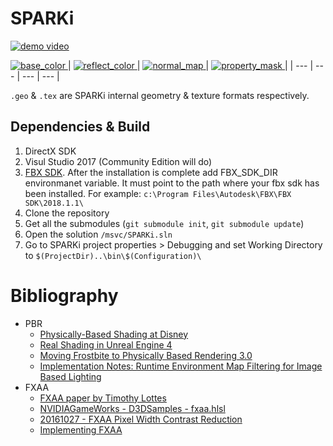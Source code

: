 # SPARKi
[![demo video](https://user-images.githubusercontent.com/10673999/30955755-69b6c7f2-a43d-11e7-86bd-150a9512f3ee.png)](https://youtu.be/q0ZhWul9hFs)

[![base_color](https://user-images.githubusercontent.com/10673999/30958084-bcc119f0-a444-11e7-9104-42ee6a52cca3.png) ](https://raw.githubusercontent.com/ref2401/SPARKi/master/data/material_base_color.png)|
[![reflect_color](https://user-images.githubusercontent.com/10673999/30958099-cbf2d10c-a444-11e7-887f-c597ee021eb3.png) ](https://raw.githubusercontent.com/ref2401/SPARKi/master/data/material_reflect_color.png)|
[![normal_map](https://user-images.githubusercontent.com/10673999/30958088-bdf336b4-a444-11e7-9ec1-8fdf109542ff.png) ](https://raw.githubusercontent.com/ref2401/SPARKi/master/data/material_normal_map.png)|
[![property_mask](https://user-images.githubusercontent.com/10673999/30958134-e28dca66-a444-11e7-84e6-686e96a7ea7b.png) ](https://raw.githubusercontent.com/ref2401/SPARKi/master/data/material_property_mask.png)|
| --- | --- | --- | --- |

```.geo``` & ```.tex``` are SPARKi internal geometry & texture formats respectively.

## Dependencies & Build
1) DirectX SDK
2) Visul Studio 2017 (Community Edition will do)
3) [FBX SDK](https://www.autodesk.com/products/fbx/overview). After the installation is complete add FBX_SDK_DIR environmanet variable. It must point to the path where your fbx sdk has been installed. For example: ```c:\Program Files\Autodesk\FBX\FBX SDK\2018.1.1\```
4) Clone the repository
5) Get all the submodules (```git submodule init```, ```git submodule update```)
6) Open the solution ```/msvc/SPARKi.sln```
7) Go to SPARKi project properties > Debugging and set Working Directory to ```$(ProjectDir)..\bin\$(Configuration)\```

# Bibliography
- PBR
	- [Physically-Based Shading at Disney](https://disney-animation.s3.amazonaws.com/library/s2012_pbs_disney_brdf_notes_v2.pdf)
	- [Real Shading in Unreal Engine 4](http://blog.selfshadow.com/publications/s2013-shading-course/karis/s2013_pbs_epic_notes_v2.pdf)
	- [Moving Frostbite to Physically Based Rendering 3.0](https://seblagarde.files.wordpress.com/2015/07/course_notes_moving_frostbite_to_pbr_v32.pdf)
	- [Implementation Notes: Runtime Environment Map Filtering for Image Based Lighting](https://placeholderart.wordpress.com/2015/07/28/implementation-notes-runtime-environment-map-filtering-for-image-based-lighting/)
- FXAA
	- [FXAA paper by Timothy Lottes](https://developer.download.nvidia.com/assets/gamedev/files/sdk/11/FXAA_WhitePaper.pdf)
	- [NVIDIAGameWorks - D3DSamples - fxaa.hlsl](https://github.com/NVIDIAGameWorks/D3DSamples/blob/master/samples/FXAA/media/FXAA.hlsl)
	- [20161027 - FXAA Pixel Width Contrast Reduction](https://timothylottes.github.io/20161027.html)
	- [Implementing FXAA](http://blog.simonrodriguez.fr/articles/30-07-2016_implementing_fxaa.html)
